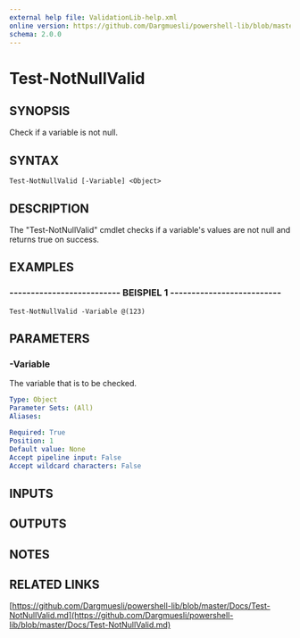 ```yaml
---
external help file: ValidationLib-help.xml
online version: https://github.com/Dargmuesli/powershell-lib/blob/master/Docs/Test-NotNullValid.md
schema: 2.0.0
---
```


# Test-NotNullValid

## SYNOPSIS
Check if a variable is not null.

## SYNTAX

```
Test-NotNullValid [-Variable] <Object>
```

## DESCRIPTION
The "Test-NotNullValid" cmdlet checks if a variable's values are not null and returns true on success.

## EXAMPLES

### -------------------------- BEISPIEL 1 --------------------------
```
Test-NotNullValid -Variable @(123)
```

## PARAMETERS

### -Variable
The variable that is to be checked.

```yaml
Type: Object
Parameter Sets: (All)
Aliases: 

Required: True
Position: 1
Default value: None
Accept pipeline input: False
Accept wildcard characters: False
```

## INPUTS

## OUTPUTS

## NOTES

## RELATED LINKS

[https://github.com/Dargmuesli/powershell-lib/blob/master/Docs/Test-NotNullValid.md](https://github.com/Dargmuesli/powershell-lib/blob/master/Docs/Test-NotNullValid.md)

